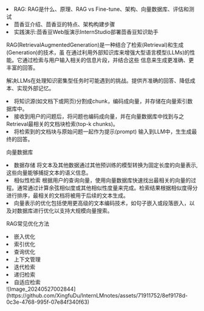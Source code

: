 <li>RAG: RAG是什么、原理、RAG vs Fine-tune、架构、向量数据库、评估和测试</li>
<li>茴香豆介绍、茴香豆的特点、架构构建步骤</li>
<li>实践演示:茴香豆Web版演示InternStudio部署茴香豆知识助手</li>
<p></p>
<p> RAG(RetrievalAugmentedGeneration)是一种结合了检索(Retrieval)和生成(Generation)的技术，虽
在通过利用外部知识库来增强大型语言模型(LLMs)的性能。它通过检索与用户输入相关的信息片段，并结合这些
信息来生成更准确、更丰富的回答。
<p>解决LLMs在处理知识密集型任务时可能遇到的挑战。提供齐准确的回答、降低成本、实现外部记忆。</p>
<li>将知识源(如文档下或网页)分割成chunk，编码成向量，并存储在向量索引数据库中。</li>
<li>接收到用户的问题后，将问题也编码成向量，并在向量数据库中找到与之Retrieval最相关的文档块检索(top-k chunks)。</li>
<li>将检索到的文档块与原始问题一起作为提示(prompt) 输入到LLM中，生生成最终的回答。</li>
<p></p>
<p>向量数据库</p>
<li>数据存储 将文本及其他数据通过其他预训练的模型转换为固定长度的向量表示,这些向量能够捕捉文本的语义信息。</li>
<li>相似性检索 根据用户的查询向量，使用向量数据库快速找出最相关的向量的过程。通常通过计算余弦相似度或其他相似性度量来完成。检索结果根据相似度得分进行排序，最相关的文档将被用于后续的文本生成。</li>
<li>向量表示的优化包括使用更高级的文本编码技术，如句子嵌入或段落嵌入，以及对数据库进行优化以支持大规模向量搜索。</li>
<p></p>
<p>RAG常见优化方法</p>
<li>嵌入优化</li>
<li>索引优化</li>
<li>查询优化</li>
<li>上下文管理</li>
<li>迭代检索</li>
<li>递归检索</li>
<li>自适应检索</li>
![Image_20240527002844](https://github.com/XingfuDu/InternLMnotes/assets/71911752/8ef9178d-0c3e-4768-995f-07e84f340f63)

